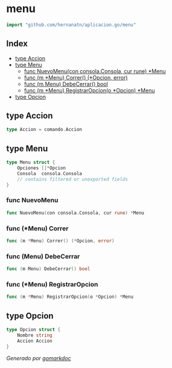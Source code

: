 <!-- Code generated by gomarkdoc. DO NOT EDIT -->

# menu

```go
import "github.com/hernanatn/aplicacion.go/menu"
```

## Index

- [type Accion](<#Accion>)
- [type Menu](<#Menu>)
  - [func NuevoMenu\(con consola.Consola, cur rune\) \*Menu](<#NuevoMenu>)
  - [func \(m \*Menu\) Correr\(\) \(\*Opcion, error\)](<#Menu.Correr>)
  - [func \(m Menu\) DebeCerrar\(\) bool](<#Menu.DebeCerrar>)
  - [func \(m \*Menu\) RegistrarOpcion\(o \*Opcion\) \*Menu](<#Menu.RegistrarOpcion>)
- [type Opcion](<#Opcion>)


<a name="Accion"></a>
## type Accion



```go
type Accion = comando.Accion
```

<a name="Menu"></a>
## type Menu



```go
type Menu struct {
    Opciones []*Opcion
    Consola  consola.Consola
    // contains filtered or unexported fields
}
```

<a name="NuevoMenu"></a>
### func NuevoMenu

```go
func NuevoMenu(con consola.Consola, cur rune) *Menu
```



<a name="Menu.Correr"></a>
### func \(\*Menu\) Correr

```go
func (m *Menu) Correr() (*Opcion, error)
```



<a name="Menu.DebeCerrar"></a>
### func \(Menu\) DebeCerrar

```go
func (m Menu) DebeCerrar() bool
```



<a name="Menu.RegistrarOpcion"></a>
### func \(\*Menu\) RegistrarOpcion

```go
func (m *Menu) RegistrarOpcion(o *Opcion) *Menu
```



<a name="Opcion"></a>
## type Opcion



```go
type Opcion struct {
    Nombre string
    Accion Accion
}
```

*Generado por [gomarkdoc](<https://github.com/princjef/gomarkdoc>)*
